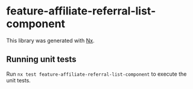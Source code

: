 # feature-affiliate-referral-list-component

This library was generated with [Nx](https://nx.dev).

## Running unit tests

Run `nx test feature-affiliate-referral-list-component` to execute the unit tests.
